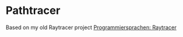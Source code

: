 Pathtracer
===========

Based on my old Raytracer project [Programmiersprachen: Raytracer](https://github.com/SVincent/programmiersprachen-raytracer)
